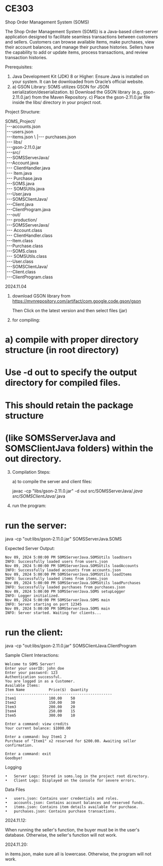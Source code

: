 # CE303


Shop Order Management System (SOMS)

The Shop Order Management System (SOMS) is a Java-based client-server application designed to facilitate seamless transactions between customers and sellers. 
Customers can browse available items, make purchases, view their account balances, and manage their purchase histories. 
Sellers have the capability to add or update items, process transactions, and review transaction histories.

Prerequisites:
1. Java Development Kit (JDK) 8 or Higher: Ensure Java is installed on your system. It can be downloaded from Oracle’s official website.
2. a) GSON Library: SOMS utilizes GSON for JSON serialization/deserialization.
   b) Download the GSON library (e.g., gson-2.11.0.jar) from the Maven Repository.
   c) Place the gson-2.11.0.jar file inside the libs/ directory in your project root.

Project Structure:

SOMS_Project/         \
|---accounts.json     \
|---users.json        \
|---items.json        \ 
|--- purchases.json   \
|--- libs/             \
     |---gson-2.11.0.jar       \
|---src/                       \
|---SOMSServerJava/            \
       |---Account.java        \
       |--- ClientHandler.java   \
       |--- Item.java            \
       |--- Purchase.java        \
       |---SOMS.java            \
       |--- SOMSUtils.java          \
       |---User.java            \
|---SOMSClientJava/         \
        |---Client.java          \
        |---ClientProgram.java      \
|---out/                       
       |--- production/             \
       |---SOMSServerJava/             \
         |--- Account.class            \
         |--- ClientHandler.class      \
         |---Item.class             \
         |---Purchase.class            \
         |---SOMS.class             \
         |--- SOMSUtils.class       \
         |---User.class               \
      |---SOMSClientJava/           \
          |---Client.class          \
          |---ClientProgram.class      


2024.11.04

1. download GSON library from
   https://mvnrepository.com/artifact/com.google.code.gson/gson
   
   Then Click on the latest version and then select files (jar)

2. for compiling:

# a) compile with proper directory structure (in root directory)
# Use -d out to specify the output directory for compiled files. 
# This should retain the package structure
# (like SOMSServerJava and SOMSClientJava folders) within the out directory.

3. Compilation Steps:

   a) to compile the server and client files:
   
   javac -cp "libs/gson-2.11.0.jar" -d out src/SOMSServerJava/*.java src/SOMSClientJava/*.java
   
4. run the program:
   
# run the server:
   java -cp "out:libs/gson-2.11.0.jar" SOMSServerJava.SOMS

Expected Server Output:
```
Nov 09, 2024 5:00:00 PM SOMSServerJava.SOMSUtils loadUsers
INFO: Successfully loaded users from users.json
Nov 09, 2024 5:00:00 PM SOMSServerJava.SOMSUtils loadAccounts
INFO: Successfully loaded accounts from accounts.json
Nov 09, 2024 5:00:00 PM SOMSServerJava.SOMSUtils loadItems
INFO: Successfully loaded items from items.json
Nov 09, 2024 5:00:00 PM SOMSServerJava.SOMSUtils loadPurchases
INFO: Successfully loaded purchases from purchases.json
Nov 09, 2024 5:00:00 PM SOMSServerJava.SOMS setupLogger
INFO: Logger initialized.
Nov 09, 2024 5:00:00 PM SOMSServerJava.SOMS main
INFO: Server starting on port 12345
Nov 09, 2024 5:00:00 PM SOMSServerJava.SOMS main
INFO: Server started. Waiting for clients...
```



# run the client:
   java -cp "out:libs/gson-2.11.0.jar" SOMSClientJava.ClientProgram
   
Sample Client Interactions:
```
Welcome to SOMS Server!
Enter your userID: john_doe
Enter your password: 123
Authentication successful.
You are logged in as a Customer.
Available Items:
Item Name           Price($)  Quantity  
-------------------------------------------------
Item1               100.00    50        
Item2               150.00    30        
Item3               200.00    20        
Item4               250.00    15        
Item5               300.00    10        

Enter a command: view credits
Your current balance: $1000.00

Enter a command: buy Item1 2
Purchase of "Item1" x2 reserved for $200.00. Awaiting seller confirmation.

Enter a command: exit
Goodbye!
```


Logging

	•	Server Logs: Stored in soms.log in the project root directory.
	•	Client Logs: Displayed on the console for severe errors.

Data Files

	•	users.json: Contains user credentials and roles.
	•	accounts.json: Contains account balances and reserved funds.
	•	items.json: Contains item details available for purchase.
	•	purchases.json: Contains purchase transactions.



2024.11.12:

When running the seller's function, the buyer must be in the user's database. Otherwise, the seller's function will not work.


2024.11.20:

in items.json, make sure all is lowercase. Otherwise, the program will not work.